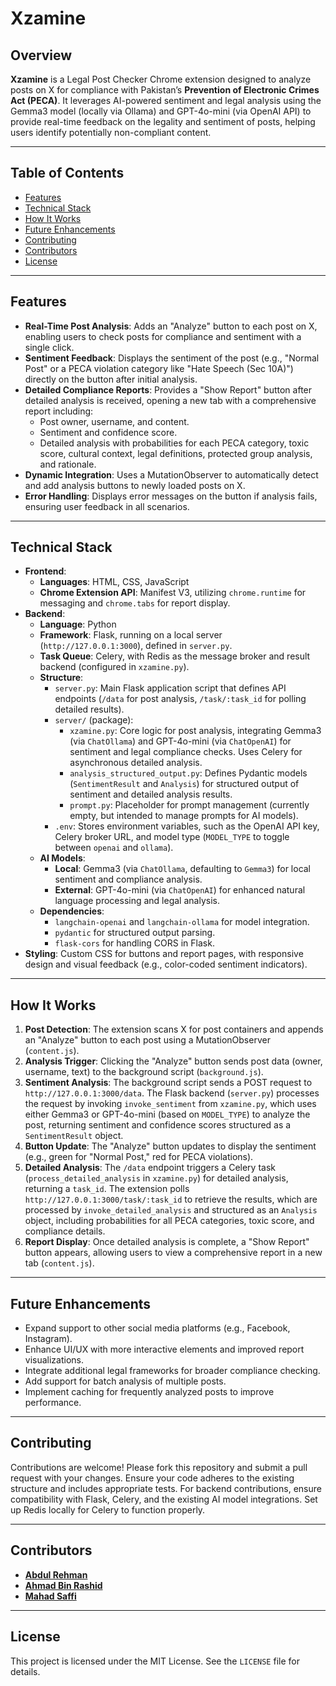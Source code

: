 # Xzamine

## Overview
**Xzamine** is a Legal Post Checker Chrome extension designed to analyze posts on X for compliance with Pakistan’s **Prevention of Electronic Crimes Act (PECA)**. It leverages AI-powered sentiment and legal analysis using the Gemma3 model (locally via Ollama) and GPT-4o-mini (via OpenAI API) to provide real-time feedback on the legality and sentiment of posts, helping users identify potentially non-compliant content.

---

## Table of Contents
- [Features](#features)
- [Technical Stack](#technical-stack)
- [How It Works](#how-it-works)
- [Future Enhancements](#future-enhancements)
- [Contributing](#contributing)
- [Contributors](#contributors)
- [License](#license)

---

## Features
- **Real-Time Post Analysis**: Adds an "Analyze" button to each post on X, enabling users to check posts for compliance and sentiment with a single click.
- **Sentiment Feedback**: Displays the sentiment of the post (e.g., "Normal Post" or a PECA violation category like "Hate Speech (Sec 10A)") directly on the button after initial analysis.
- **Detailed Compliance Reports**: Provides a "Show Report" button after detailed analysis is received, opening a new tab with a comprehensive report including:
  - Post owner, username, and content.
  - Sentiment and confidence score.
  - Detailed analysis with probabilities for each PECA category, toxic score, cultural context, legal definitions, protected group analysis, and rationale.
- **Dynamic Integration**: Uses a MutationObserver to automatically detect and add analysis buttons to newly loaded posts on X.
- **Error Handling**: Displays error messages on the button if analysis fails, ensuring user feedback in all scenarios.

---

## Technical Stack
- **Frontend**:
  - **Languages**: HTML, CSS, JavaScript
  - **Chrome Extension API**: Manifest V3, utilizing `chrome.runtime` for messaging and `chrome.tabs` for report display.
- **Backend**:
  - **Language**: Python
  - **Framework**: Flask, running on a local server (`http://127.0.0.1:3000`), defined in `server.py`.
  - **Task Queue**: Celery, with Redis as the message broker and result backend (configured in `xzamine.py`).
  - **Structure**:
    - `server.py`: Main Flask application script that defines API endpoints (`/data` for post analysis, `/task/:task_id` for polling detailed results).
    - `server/` (package):
      - `xzamine.py`: Core logic for post analysis, integrating Gemma3 (via `ChatOllama`) and GPT-4o-mini (via `ChatOpenAI`) for sentiment and legal compliance checks. Uses Celery for asynchronous detailed analysis.
      - `analysis_structured_output.py`: Defines Pydantic models (`SentimentResult` and `Analysis`) for structured output of sentiment and detailed analysis results.
      - `prompt.py`: Placeholder for prompt management (currently empty, but intended to manage prompts for AI models).
    - `.env`: Stores environment variables, such as the OpenAI API key, Celery broker URL, and model type (`MODEL_TYPE` to toggle between `openai` and `ollama`).
  - **AI Models**:
    - **Local**: Gemma3 (via `ChatOllama`, defaulting to `Gemma3`) for local sentiment and compliance analysis.
    - **External**: GPT-4o-mini (via `ChatOpenAI`) for enhanced natural language processing and legal analysis.
  - **Dependencies**:
    - `langchain-openai` and `langchain-ollama` for model integration.
    - `pydantic` for structured output parsing.
    - `flask-cors` for handling CORS in Flask.
- **Styling**: Custom CSS for buttons and report pages, with responsive design and visual feedback (e.g., color-coded sentiment indicators).

---

## How It Works
1. **Post Detection**: The extension scans X for post containers and appends an "Analyze" button to each post using a MutationObserver (`content.js`).
2. **Analysis Trigger**: Clicking the "Analyze" button sends post data (owner, username, text) to the background script (`background.js`).
3. **Sentiment Analysis**: The background script sends a POST request to `http://127.0.0.1:3000/data`. The Flask backend (`server.py`) processes the request by invoking `invoke_sentiment` from `xzamine.py`, which uses either Gemma3 or GPT-4o-mini (based on `MODEL_TYPE`) to analyze the post, returning sentiment and confidence scores structured as a `SentimentResult` object.
4. **Button Update**: The "Analyze" button updates to display the sentiment (e.g., green for "Normal Post," red for PECA violations).
5. **Detailed Analysis**: The `/data` endpoint triggers a Celery task (`process_detailed_analysis` in `xzamine.py`) for detailed analysis, returning a `task_id`. The extension polls `http://127.0.0.1:3000/task/:task_id` to retrieve the results, which are processed by `invoke_detailed_analysis` and structured as an `Analysis` object, including probabilities for all PECA categories, toxic score, and compliance details.
6. **Report Display**: Once detailed analysis is complete, a "Show Report" button appears, allowing users to view a comprehensive report in a new tab (`content.js`).

---

## Future Enhancements
- Expand support to other social media platforms (e.g., Facebook, Instagram).
- Enhance UI/UX with more interactive elements and improved report visualizations.
- Integrate additional legal frameworks for broader compliance checking.
- Add support for batch analysis of multiple posts.
- Implement caching for frequently analyzed posts to improve performance.

---

## Contributing
Contributions are welcome! Please fork this repository and submit a pull request with your changes. Ensure your code adheres to the existing structure and includes appropriate tests. For backend contributions, ensure compatibility with Flask, Celery, and the existing AI model integrations. Set up Redis locally for Celery to function properly.

---

## Contributors
- **[Abdul Rehman](https://github.com/aabr2612)** 
- **[Ahmad Bin Rashid](https://github.com/ahmad-bin-rashid)**
- **[Mahad Saffi](https://github.com/mahad-saffi)**

---

## License
This project is licensed under the MIT License. See the `LICENSE` file for details.
